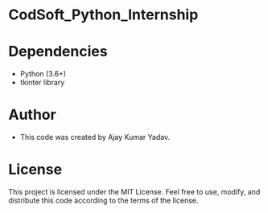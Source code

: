 # CodSoft_Python_Internship

# Dependencies
- Python (3.6+)
- tkinter library
# Author
- This code was created by Ajay Kumar Yadav.

# License
This project is licensed under the MIT License.
Feel free to use, modify, and distribute this code according to the terms of the license.
